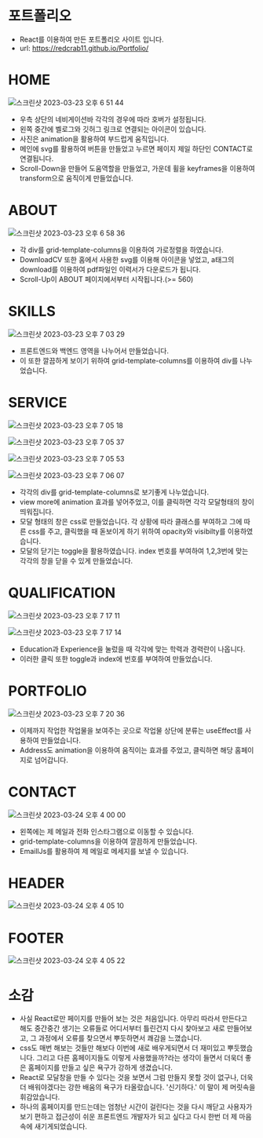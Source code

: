 # 포트폴리오
- React를 이용하여 만든 포트폴리오 사이트 입니다. 
- url: https://redcrab11.github.io/Portfolio/

# HOME

![스크린샷 2023-03-23 오후 6 51 44](https://user-images.githubusercontent.com/109942640/227166445-cc77e655-5d53-4044-a8a5-7d298852f7df.png)

- 우측 상단의 네비게이션바 각각의 경우에 따라 호버가 설정됩니다. 
- 왼쪽 중간에 벨로그와 깃허그 링크로 연결되는 아이콘이 있습니다.
- 사진은 animation을 활용하여 부드럽게 움직입니다.
- 메인에 svg를 활용하여 버튼을 만들었고 누르면 페이지 제일 하단인 CONTACT로 연결됩니다. 
- Scroll-Down을 만들어 도움역할을 만들었고, 가운데 휠을 keyframes을 이용하여 transform으로 움직이게 만들었습니다. 


# ABOUT

![스크린샷 2023-03-23 오후 6 58 36](https://user-images.githubusercontent.com/109942640/227168211-6acbeb79-893b-44d8-9dae-86264e838bc8.png)


- 각 div를 grid-template-columns을 이용하여 가로정렬을 하였습니다.
- DownloadCV 또한 홈에서 사용한 svg를 이용해 아이콘을 넣었고, a태그의 download를 이용하여 pdf파일인 이력서가 다운로드가 됩니다. 
- Scroll-Up이 ABOUT 페이지에서부터 시작됩니다.(>= 560)


# SKILLS

![스크린샷 2023-03-23 오후 7 03 29](https://user-images.githubusercontent.com/109942640/227169450-bd1280e0-e5ab-4665-8a3f-da9f2158dcf1.png)

- 프론트엔드와 백엔드 영역을 나누어서 만들었습니다. 
- 이 또한 깔끔하게 보이기 위하여  grid-template-columns를 이용하여 div를 나누었습니다. 



# SERVICE

![스크린샷 2023-03-23 오후 7 05 18](https://user-images.githubusercontent.com/109942640/227169882-ae164ca1-d1d8-4442-84b6-d656e8b80e6d.png)

![스크린샷 2023-03-23 오후 7 05 37](https://user-images.githubusercontent.com/109942640/227169969-89f451fa-f00b-4fdf-ba67-839f70cba550.png)

![스크린샷 2023-03-23 오후 7 05 53](https://user-images.githubusercontent.com/109942640/227170027-25ce4594-7693-4d8c-86c6-053300b85de9.png)

![스크린샷 2023-03-23 오후 7 06 07](https://user-images.githubusercontent.com/109942640/227170084-46467c7b-cd5c-4850-a38f-fadfe569f1e0.png)


- 각각의 div를  grid-template-columns로 보기좋게 나누었습니다.
- view more에 animation 효과를 넣어주었고, 이를 클릭하면 각각 모달형태의 창이 띄워집니다. 
- 모달 형태의 창은 css로 만들었습니다. 각 상황에 따라 클래스를 부여하고 그에 따른 css를 주고, 클릭했을 때 돋보이게 하기 위하여 opacity와 visibilty를 이용하였습니다. 
- 모달의 닫기는 toggle을 활용하였습니다. index 번호를 부여하여 1,2,3번에 맞는 각각의 창을 닫을 수 있게 만들었습니다.  


# QUALIFICATION

![스크린샷 2023-03-23 오후 7 17 11](https://user-images.githubusercontent.com/109942640/227173025-e51a2e08-7faa-4317-9524-ef4894d98ccb.png)

![스크린샷 2023-03-23 오후 7 17 14](https://user-images.githubusercontent.com/109942640/227173046-c7ef2096-1f4c-49f4-8757-226733b744b4.png)

- Education과 Experience을 눌렀을 때 각각에 맞는 학력과 경력란이 나옵니다. 
- 이러한 클릭 또한 toggle과 index에 번호를 부여하여 만들었습니다. 


# PORTFOLIO

![스크린샷 2023-03-23 오후 7 20 36](https://user-images.githubusercontent.com/109942640/227173796-7c8af354-f87b-4946-ac0d-2e9744fdef1f.png)

- 이제까지 작업한 작업물을 보여주는 곳으로 작업물 상단에 분류는 useEffect를 사용하여 만들었습니다.
- Address도 animation을 이용하여 움직이는 효과를 주었고, 클릭하면 해당 홈페이지로 넘어갑니다. 


# CONTACT

![스크린샷 2023-03-24 오후 4 00 00](https://user-images.githubusercontent.com/109942640/227448384-d7e2b0af-0be4-4c34-be78-7a045d1c606d.png)

- 왼쪽에는 제 메일과 전화 인스타그램으로 이동할 수 있습니다. 
- grid-template-columns을 이용하여 깔끔하게 만들었습니다. 
- EmaillJs를 활용하여 제 메일로 메세지를 보낼 수 있습니다.


# HEADER

![스크린샷 2023-03-24 오후 4 05 10](https://user-images.githubusercontent.com/109942640/227449479-cd65696f-73a7-4b2b-9111-a45cf539b827.png)

# FOOTER

![스크린샷 2023-03-24 오후 4 05 22](https://user-images.githubusercontent.com/109942640/227449512-805ebab2-a29d-4d9e-aa9b-fd1846978c7d.png)



# 소감 
- 사실 React로만 페이지를 만들어 보는 것은 처음입니다. 아무리 따라서 만든다고 해도 중간중간 생기는 오류들로 어디서부터 틀린건지 다시 찾아보고 새로 만들어보고, 그 과정에서 오류를 찾으면서 뿌듯하면서 쾌감을 느꼈습니다. 
- css도 매번 해보는 것들만 해보다 이번에 새로 배우게되면서 더 재미있고 뿌듯했습니다. 그리고 다른 홈페이지들도 이렇게 사용했을까?라는 생각이 들면서 더욱더 좋은 홈페이지를 만들고 싶은 욕구가 강하게 생겼습니다. 
- React로 모달창을 만들 수 있다는 것을 보면서 그럼 만들지 못할 것이 없구나, 더욱더 배워야겠다는 강한 배움의 욕구가 타올랐습니다. '신기하다.' 이 말이 제 머릿속을 휘감았습니다.
- 하나의 홈페이지를 만드는데는 엄청난 시간이 걸린다는 것을 다시 깨닫고 사용자가 보기 편하고 접근성이 쉬운 프론트엔드 개발자가 되고 싶다고 다시 한번 더 제 마음속에 새기게되었습니다. 


